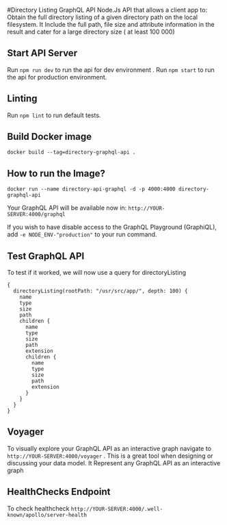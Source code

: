 #Directory Listing GraphQL API
Node.Js API that allows a client app to: Obtain the full directory listing of a given directory path on the local filesystem. It Include the full path, file size and attribute information in the result and cater for a large directory size ( at least 100 000)

Start API Server
------------
Run `npm run dev` to run the api for dev environment .
Run `npm start` to run the api for production environment.

Linting
------------
Run `npm lint` to run default tests. 
 

Build Docker image
-------------------
```
docker build --tag=directory-graphql-api .
```

How to run the Image?
--------------
```
docker run --name directory-api-graphql -d -p 4000:4000 directory-graphql-api
```
Your GraphQL API will be available now in: `http://YOUR-SERVER:4000/graphql`

If you wish to have disable access to the GraphQL Playground (GraphiQL), add `-e NODE_ENV-"production"` to your run command.

Test GraphQL API
-----------------
To test if it worked, we will now use a query for directoryListing
```
{
  directoryListing(rootPath: "/usr/src/app/", depth: 100) {
    name
    type
    size
    path
    children {
      name
      type
      size
      path
      extension
      children {
        name
        type
        size
        path
        extension
      }
    }
  }
}
```
Voyager
--------
To visually explore your GraphQL API as an interactive graph navigate to `http://YOUR-SERVER:4000/voyager` . 
This is a great tool when designing or discussing your data model. It Represent any GraphQL API as an interactive graph

HealthChecks Endpoint
--------------------------
To check healthcheck `http://YOUR-SERVER:4000/.well-known/apollo/server-health`